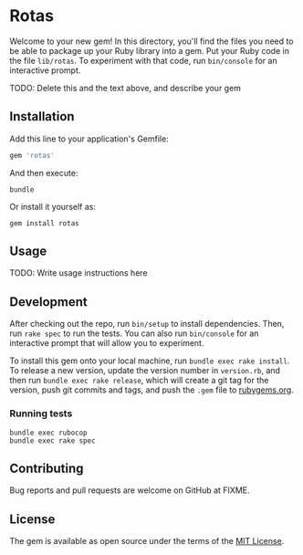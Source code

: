 # Rotas

Welcome to your new gem! In this directory, you'll find the files you need to
be able to package up your Ruby library into a gem. Put your Ruby code in the
file `lib/rotas`. To experiment with that code, run `bin/console` for an
interactive prompt.

TODO: Delete this and the text above, and describe your gem

## Installation

Add this line to your application's Gemfile:

```ruby
gem 'rotas'
```

And then execute:

```console
bundle
```

Or install it yourself as:

```console
gem install rotas
```

## Usage

TODO: Write usage instructions here

## Development

After checking out the repo, run `bin/setup` to install dependencies. Then,
run `rake spec` to run the tests. You can also run `bin/console` for an
interactive prompt that will allow you to experiment.

To install this gem onto your local machine, run `bundle exec rake install`.
To release a new version, update the version number in `version.rb`, and then
run `bundle exec rake release`, which will create a git tag for the version,
push git commits and tags, and push the `.gem` file to
[rubygems.org](https://rubygems.org).

### Running tests

```console
bundle exec rubocop
bundle exec rake spec
```

## Contributing

Bug reports and pull requests are welcome on GitHub at FIXME.

## License

The gem is available as open source under the terms of the
[MIT License](https://opensource.org/licenses/MIT).

